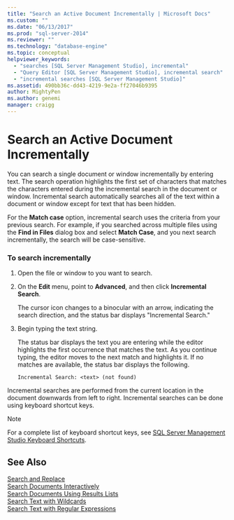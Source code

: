 ```yaml
---
title: "Search an Active Document Incrementally | Microsoft Docs"
ms.custom: ""
ms.date: "06/13/2017"
ms.prod: "sql-server-2014"
ms.reviewer: ""
ms.technology: "database-engine"
ms.topic: conceptual
helpviewer_keywords: 
  - "searches [SQL Server Management Studio], incremental"
  - "Query Editor [SQL Server Management Studio], incremental search"
  - "incremental searches [SQL Server Management Studio]"
ms.assetid: 490bb36c-dd43-4219-9e2a-ff27046b9395
author: MightyPen
ms.author: genemi
manager: craigg
---
```

# Search an Active Document Incrementally
  You can search a single document or window incrementally by entering text. The search operation highlights the first set of characters that matches the characters entered during the incremental search in the document or window. Incremental search automatically searches all of the text within a document or window except for text that has been hidden.  
  
 For the **Match case** option, incremental search uses the criteria from your previous search. For example, if you searched across multiple files using the **Find in Files** dialog box and select **Match Case**, and you next search incrementally, the search will be case-sensitive.  
  
### To search incrementally  
  
1.  Open the file or window to you want to search.  
  
2.  On the **Edit** menu, point to **Advanced**, and then click **Incremental Search**.  
  
     The cursor icon changes to a binocular with an arrow, indicating the search direction, and the status bar displays "Incremental Search."  
  
3.  Begin typing the text string.  
  
     The status bar displays the text you are entering while the editor highlights the first occurrence that matches the text. As you continue typing, the editor moves to the next match and highlights it. If no matches are available, the status bar displays the following.  
  
    ```  
    Incremental Search: <text> (not found)  
    ```  
  
 Incremental searches are performed from the current location in the document downwards from left to right. Incremental searches can be done using keyboard shortcut keys.  
  
> [!NOTE]  
>  For a complete list of keyboard shortcut keys, see [SQL Server Management Studio Keyboard Shortcuts](../../ssms/sql-server-management-studio-keyboard-shortcuts.md).  
  
## See Also  
 [Search and Replace](search-and-replace.md)   
 [Search Documents Interactively](search-documents-interactively.md)   
 [Search Documents Using Results Lists](search-documents-using-results-lists.md)   
 [Search Text with Wildcards](search-text-with-wildcards.md)   
 [Search Text with Regular Expressions](search-text-with-regular-expressions.md)  
  
  
